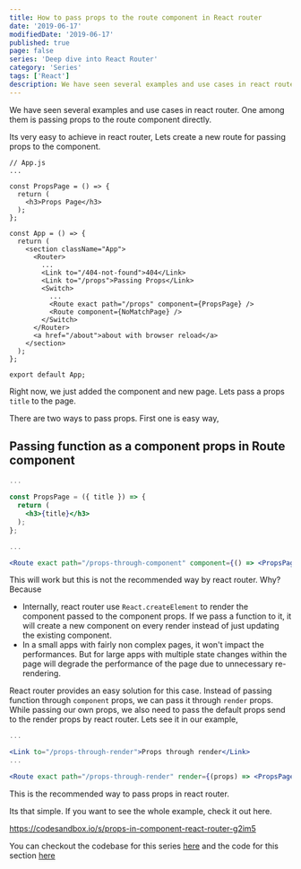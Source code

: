 ```yaml
---
title: How to pass props to the route component in React router
date: '2019-06-17'
modifiedDate: '2019-06-17'
published: true
page: false
series: 'Deep dive into React Router'
category: 'Series'
tags: ['React']
description: We have seen several examples and use cases in react router. One among them is passing props to the route component directly. Lets learn how to do it.
---
```


We have seen several examples and use cases in react router. One among them is passing props to the route component directly.

Its very easy to achieve in react router, Lets create a new route for passing props to the component.

```jsx{4-8,16,19}
// App.js
...

const PropsPage = () => {
  return (
    <h3>Props Page</h3>
  );
};

const App = () => {
  return (
    <section className="App">
      <Router>
        ...
        <Link to="/404-not-found">404</Link>
        <Link to="/props">Passing Props</Link>
        <Switch>
          ...
          <Route exact path="/props" component={PropsPage} />
          <Route component={NoMatchPage} />
        </Switch>
      </Router>
      <a href="/about">about with browser reload</a>
    </section>
  );
};

export default App;
```

Right now, we just added the component and new page. Lets pass a props `title` to the page.

There are two ways to pass props. First one is easy way,

## Passing function as a component props in Route component

```jsx
...

const PropsPage = ({ title }) => {
  return (
    <h3>{title}</h3>
  );
};

...

<Route exact path="/props-through-component" component={() => <PropsPage title={`Props through component`} />} />

```

This will work but this is not the recommended way by react router. Why? Because

- Internally, react router use `React.createElement` to render the component passed to the component props. If we pass a function to it, it will create a new component on every render instead of just updating the existing component.
- In a small apps with fairly non complex pages, it won't impact the performances. But for large apps with multiple state changes within the page will degrade the performance of the page due to unnecessary re-rendering.

React router provides an easy solution for this case. Instead of passing function through `component` props, we can pass it through `render` props. While passing our own props, we also need to pass the default props send to the render props by react router. Lets see it in our example,

```jsx
...

<Link to="/props-through-render">Props through render</Link>
...

<Route exact path="/props-through-render" render={(props) => <PropsPage {...props} title={`Props through render`} />} />

```

This is the recommended way to pass props in react router.

Its that simple. If you want to see the whole example, check it out here.

https://codesandbox.io/s/props-in-component-react-router-g2im5

You can checkout the codebase for this series [here](https://github.com/learnwithparam/react-router-series) and the code for this section [here](https://github.com/learnwithparam/react-router-series/commit/45efaedd0f0b2e74f231fe131f1bea327a0a96ac)
